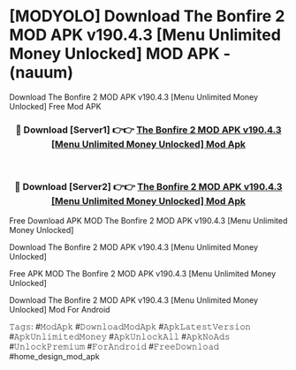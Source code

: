 # [MODYOLO] Download The Bonfire 2 MOD APK v190.4.3 [Menu Unlimited Money Unlocked] MOD APK - (nauum)
Download The Bonfire 2 MOD APK v190.4.3 [Menu Unlimited Money Unlocked] Free Mod APK

<div align="center">
<h3>🔴 Download [Server1] 👉👉 <a href="https://apk-comot.site?title=The_Bonfire_2_MOD_APK_v190.4.3_[Menu_Unlimited_Money_Unlocked]">The Bonfire 2 MOD APK v190.4.3 [Menu Unlimited Money Unlocked] Mod Apk</a></h3><br>

<h3>🔴 Download [Server2] 👉👉 <a href="https://apk-comot.site?title=The_Bonfire_2_MOD_APK_v190.4.3_[Menu_Unlimited_Money_Unlocked]">The Bonfire 2 MOD APK v190.4.3 [Menu Unlimited Money Unlocked] Mod Apk</a></h3>
</div>


Free Download APK MOD The Bonfire 2 MOD APK v190.4.3 [Menu Unlimited Money Unlocked]

Download The Bonfire 2 MOD APK v190.4.3 [Menu Unlimited Money Unlocked] 

Free APK MOD The Bonfire 2 MOD APK v190.4.3 [Menu Unlimited Money Unlocked] 

Download The Bonfire 2 MOD APK v190.4.3 [Menu Unlimited Money Unlocked] Mod For Android

𝚃𝚊𝚐𝚜: #𝙼𝚘𝚍𝙰𝚙𝚔 #𝙳𝚘𝚠𝚗𝚕𝚘𝚊𝚍𝙼𝚘𝚍𝙰𝚙𝚔 #𝙰𝚙𝚔𝙻𝚊𝚝𝚎𝚜𝚝𝚅𝚎𝚛𝚜𝚒𝚘𝚗 #𝙰𝚙𝚔𝚄𝚗𝚕𝚒𝚖𝚒𝚝𝚎𝚍𝙼𝚘𝚗𝚎𝚢 #𝙰𝚙𝚔𝚄𝚗𝚕𝚘𝚌𝚔𝙰𝚕𝚕 #𝙰𝚙𝚔𝙽𝚘𝙰𝚍𝚜 #𝚄𝚗𝚕𝚘𝚌𝚔𝙿𝚛𝚎𝚖𝚒𝚞𝚖 #𝙵𝚘𝚛𝙰𝚗𝚍𝚛𝚘𝚒𝚍 #𝙵𝚛𝚎𝚎𝙳𝚘𝚠𝚗𝚕𝚘𝚊𝚍 #home_design_mod_apk
